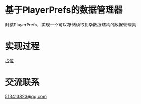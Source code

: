 # 基于PlayerPrefs的数据管理器
封装PlayerPrefs，实现一个可以存储读取复杂数据结构的数据管理类

# 实现过程
[占位](https://www.baidu.com/)

# 交流联系
513413823@qq.com